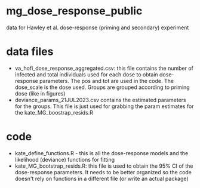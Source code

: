 # mg_dose_response_public
data for Hawley et al. dose-response (priming and secondary) experiment 

# data files
- va_hofi_dose_response_aggregated.csv: this file contains the number of infected and total individuals used for each dose to obtain dose-response parameters. The pos and tot are used in the code. The dose_scale is the dose used. Groups are grouped according to priming dose (like in figures)
- deviance_params_21JUL2023.csv contains the estimated parameters for the groups. This file is just used for grabbing the param estimates for the kate_MG_boostrap_resids.R

# code
- kate_define_functions.R - this is all the dose-response models and the likelihood (deviance) functions for fitting
- kate_MG_bootstrap_resids.R: this file is used to obtain the 95% CI of the dose-response parameters. It needs to be better organized so the code doesn't rely on functions in a different file (or write an actual package)


